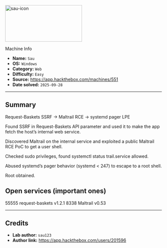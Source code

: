 <img width="247" height="118" alt="sau-icon" src="https://github.com/user-attachments/assets/0b97f676-7a1b-494b-a843-c770115029e5" />


Machine Info

* **Name:** `Sau`
* **OS:** `Windows`
* **Category:** `Web`
* **Difficulty:** `Easy`
* **Source:** https://app.hackthebox.com/machines/551
* **Date solved:** `2025-09-28`

---

## Summary

Request-Baskets SSRF → Maltrail RCE → systemd pager LPE

Found SSRF in Request-Baskets API parameter and used it to make the app fetch the host’s internal web service.

Discovered Maltrail on the internal service and exploited a public Maltrail RCE PoC to get a user shell.

Checked sudo privileges, found systemctl status trail.service allowed.

Abused systemd’s pager behavior (systemd < 247) to escape to a root shell.

Root obtained.

## Open services (important ones)

55555 request-baskets v1.2.1
8338 Maltrail v0.53

---

## Credits

* **Lab author:** `sau123`
* **Author link:** https://app.hackthebox.com/users/201596 
